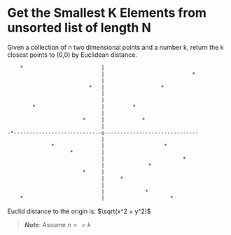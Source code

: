 # Get the Smallest K Elements from unsorted list of length N

Given a collection of n two dimensional points and a number k, return the k closest points to (0,0) by Euclidean distance.

```txt
    *                         |                              
                              |                            * 
                              |                              
                          *   |                  *           
                              |                              
                              |                              
        *                     |         *                    
                              |                              
                        *     |            *                 
                              |                              
-*----------------------------o------------------------------
                              |                              
              *               |                   *          
                    *         |                              
                              |                         *    
                              |              *               
                        *     |                              
                              |     *                        
                              |                              
                              |             *                
    *                         |                     *        

```

Euclid distance to the origin is: $\sqrt(x^2 + y^2)$

> ***Note***: Assume $n >> k$
